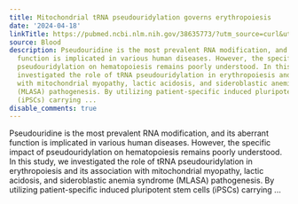 ```yaml
---
title: Mitochondrial tRNA pseudouridylation governs erythropoiesis
date: '2024-04-18'
linkTitle: https://pubmed.ncbi.nlm.nih.gov/38635773/?utm_source=curl&utm_medium=rss&utm_campaign=journals&utm_content=7603509&fc=None&ff=20240419180729&v=2.18.0.post9+e462414
source: Blood
description: Pseudouridine is the most prevalent RNA modification, and its aberrant
  function is implicated in various human diseases. However, the specific impact of
  pseudouridylation on hematopoiesis remains poorly understood. In this study, we
  investigated the role of tRNA pseudouridylation in erythropoiesis and its association
  with mitochondrial myopathy, lactic acidosis, and sideroblastic anemia syndrome
  (MLASA) pathogenesis. By utilizing patient-specific induced pluripotent stem cells
  (iPSCs) carrying ...
disable_comments: true
---
```

Pseudouridine is the most prevalent RNA modification, and its aberrant function is implicated in various human diseases. However, the specific impact of pseudouridylation on hematopoiesis remains poorly understood. In this study, we investigated the role of tRNA pseudouridylation in erythropoiesis and its association with mitochondrial myopathy, lactic acidosis, and sideroblastic anemia syndrome (MLASA) pathogenesis. By utilizing patient-specific induced pluripotent stem cells (iPSCs) carrying ...